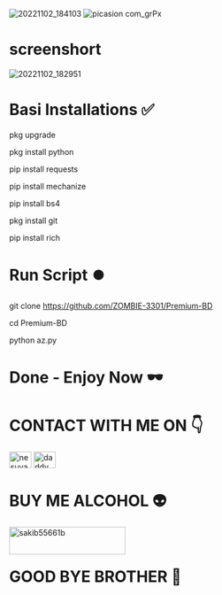 ![20221102_184103](https://user-images.githubusercontent.com/103543395/199492181-3e627580-1300-4ba3-b61c-348a93e96a0b.gif)
![picasion com_grPx](https://user-images.githubusercontent.com/103543395/199494633-b46e9424-b7f1-4228-83a9-0b86cf769618.gif)
# screenshort
![20221102_182951](https://user-images.githubusercontent.com/103543395/199492336-c05c9e4b-da01-4902-935b-6b37e01571bd.jpg)
# Basi Installations ✅

pkg upgrade

pkg install python

pip install requests

pip install mechanize

pip install bs4

pkg install git

pip install rich

# Run Script ⏺️

git clone https://github.com/ZOMBIE-3301/Premium-BD

cd Premium-BD

python az.py

# Done - Enjoy Now 🕶️
# CONTACT WITH ME ON 👇

<a href="https://fb.com/Mr.1000000000000" target="blank"><img align="center" src="https://raw.githubusercontent.com/rahuldkjain/github-profile-readme-generator/master/src/images/icons/Social/facebook.svg" alt="nesuya.nesuya" height="30" width="40" /></a>
<a href="https://instagram.com/daddy_sakib_" target="blank"><img align="center" src="https://raw.githubusercontent.com/rahuldkjain/github-profile-readme-generator/master/src/images/icons/Social/instagram.svg" alt="daddy_sakib_" height="30" width="40" /></a>
</p>

# BUY ME ALCOHOL 👽
<p><a href="https://www.buymeacoffee.com/sakib55661b"> <img align="left" src="https://cdn.buymeacoffee.com/buttons/v2/default-yellow.png" height="50" width="210" alt="sakib55661b" /></a></p><br><br>

# GOOD BYE BROTHER 💓

